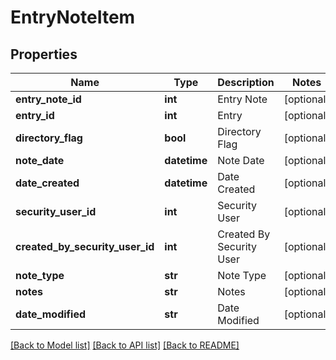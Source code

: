 # EntryNoteItem

## Properties
Name | Type | Description | Notes
------------ | ------------- | ------------- | -------------
**entry_note_id** | **int** | Entry Note | [optional] 
**entry_id** | **int** | Entry | [optional] 
**directory_flag** | **bool** | Directory Flag | [optional] 
**note_date** | **datetime** | Note Date | [optional] 
**date_created** | **datetime** | Date Created | [optional] 
**security_user_id** | **int** | Security User | [optional] 
**created_by_security_user_id** | **int** | Created By Security User | [optional] 
**note_type** | **str** | Note Type | [optional] 
**notes** | **str** | Notes | [optional] 
**date_modified** | **str** | Date Modified | [optional] 

[[Back to Model list]](../README.md#documentation-for-models) [[Back to API list]](../README.md#documentation-for-api-endpoints) [[Back to README]](../README.md)


